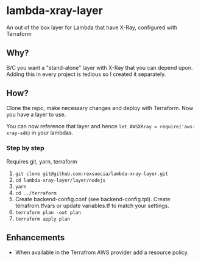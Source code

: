 # lambda-xray-layer
An out of the box layer for Lambda that have X-Ray, configured with Terraform

## Why?

B/C you want a "stand-alone" layer with X-Ray that you can depend upon. Adding
this in every project is tedious so I created it separately.

## How?

Clone the repo, make necessary changes and deploy with Terraform. Now you have a layer to use.

You can now reference that layer and hence `let AWSXRray = require('aws-xray-sdk`) in your lambdas.

### Step by step

Requires git, yarn, terraform 

1. `git clone git@github.com:rexsuecia/lambda-xray-layer.git`
2. `cd lambda-xray-layer/layer/nodejs`
3. `yarn`
4. `cd ../terraform`
5. Create backend-config.conf (see backend-config.tpl). Create terrafrom.tfvars or update variables.tf to match your 
settings. 
5. `terraform plan -out plan`
6. `terraform apply plan`

## Enhancements 

* When available in the Terrafrom AWS provider add a resource policy. 

